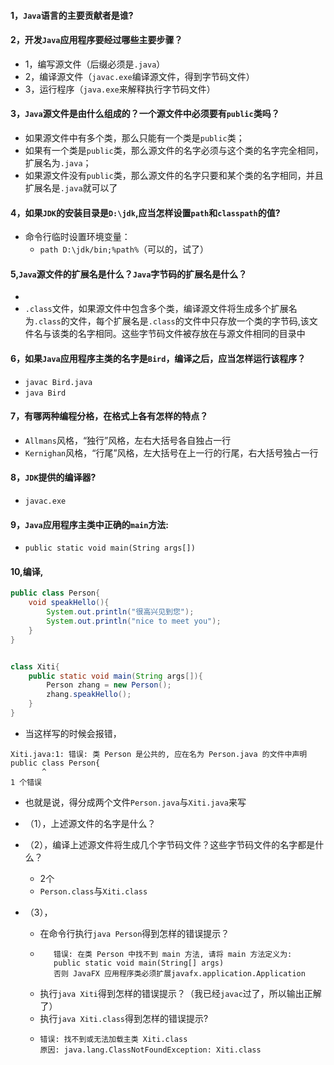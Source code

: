 

#### 1，```Java```语言的主要贡献者是谁?

#### 2，开发```Java```应用程序要经过哪些主要步骤？
* 1，编写源文件（后缀必须是```.java```）
* 2，编译源文件（```javac.exe```编译源文件，得到字节码文件）
* 3，运行程序（```java.exe```来解释执行字节码文件）

#### 3，```Java```源文件是由什么组成的？一个源文件中必须要有```public```类吗？

* 如果源文件中有多个类，那么只能有一个类是```public```类；
* 如果有一个类是```public```类，那么源文件的名字必须与这个类的名字完全相同，扩展名为```.java```；
* 如果源文件没有```public```类，那么源文件的名字只要和某个类的名字相同，并且扩展名是```.java```就可以了

#### 4，如果```JDK```的安装目录是```D:\jdk```,应当怎样设置```path```和```classpath```的值?

* 命令行临时设置环境变量：
  * ```path D:\jdk/bin;%path%```（可以的，试了）

#### 5,```Java```源文件的扩展名是什么？```Java```字节码的扩展名是什么？
* 
* ```.class```文件，如果源文件中包含多个类，编译源文件将生成多个扩展名为```.class```的文件，每个扩展名是```.class```的文件中只存放一个类的字节码,该文件名与该类的名字相同。这些字节码文件被存放在与源文件相同的目录中

#### 6，如果```Java```应用程序主类的名字是```Bird```，编译之后，应当怎样运行该程序？

* ```javac Bird.java```
* ```java Bird```

#### 7，有哪两种编程分格，在格式上各有怎样的特点？

* ```Allmans```风格，“独行”风格，左右大括号各自独占一行
* ```Kernighan```风格，“行尾”风格，左大括号在上一行的行尾，右大括号独占一行

#### 8，```JDK```提供的编译器?
* ```javac.exe```

#### 9，```Java```应用程序主类中正确的```main```方法:
* ```public static void main(String args[])```

#### 10,编译,

```Xiti.java
public class Person{
	void speakHello(){
		System.out.println("很高兴见到您");
		System.out.println("nice to meet you");
	}
}


class Xiti{
	public static void main(String args[]){
		Person zhang = new Person();
		zhang.speakHello();
	}
}
```
* 当这样写的时候会报错，
```
Xiti.java:1: 错误: 类 Person 是公共的, 应在名为 Person.java 的文件中声明
public class Person{
       ^
1 个错误
```

* 也就是说，得分成两个文件```Person.java```与```Xiti.java```来写


* （1），上述源文件的名字是什么？

* （2），编译上述源文件将生成几个字节码文件？这些字节码文件的名字都是什么？
  * 2个
  * ```Person.class```与```Xiti.class```

* （3），
  * 在命令行执行```java Person```得到怎样的错误提示？
  * ```
       错误: 在类 Person 中找不到 main 方法, 请将 main 方法定义为:
       public static void main(String[] args)
       否则 JavaFX 应用程序类必须扩展javafx.application.Application
      ```
  * 执行```java Xiti```得到怎样的错误提示？（我已经```javac```过了，所以输出正解了）
  * 执行```java Xiti.class```得到怎样的错误提示?
  * ```
    错误: 找不到或无法加载主类 Xiti.class
    原因: java.lang.ClassNotFoundException: Xiti.class
  
      ```

































